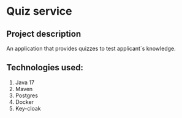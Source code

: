 # Quiz service

## Project description

An application that provides quizzes to test applicant`s knowledge.


## Technologies used:

1. Java 17
2. Maven
3. Postgres
4. Docker
5. Key-cloak



